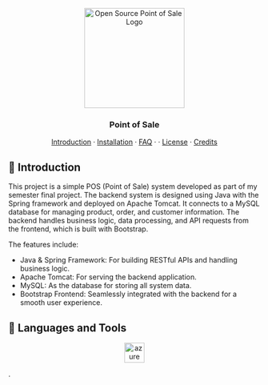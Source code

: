 <p align="center"><img src="https://www.pinclipart.com/picdir/big/570-5706861_portal-icon-png-clipart.png" alt="Open Source Point of Sale Logo" width="auto" height="200"></p>
<h3 align="center">Point of Sale</h3>

<p align="center">
  <a href="#-introduction">Introduction</a> · <a href="#-installation">Installation</a> · <a href="#-faq">FAQ</a> · · <a href="#-license">License</a> · <a href="#-credits">Credits</a>
</p>

## 👋 Introduction

This project is a simple POS (Point of Sale) system developed as part of my semester final project. The backend system is designed using Java with the Spring framework and deployed on Apache Tomcat. It connects to a MySQL database for managing product, order, and customer information. The backend handles business logic, data processing, and API requests from the frontend, which is built with Bootstrap.

The features include:

- Java & Spring Framework: For building RESTful APIs and handling business logic.
- Apache Tomcat: For serving the backend application.
- MySQL: As the database for storing all system data.
- Bootstrap Frontend: Seamlessly integrated with the backend for a smooth user experience.


## 🧪 Languages and Tools
<p align="center">
<img src="https://user-images.githubusercontent.com/25181517/192108372-f71d70ac-7ae6-4c0d-8395-51d8870c2ef0.png" alt="azure" width="40" height="40"/>
</p>

.
